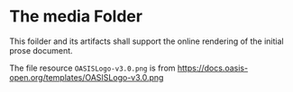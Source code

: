 # The media Folder

This foilder and its artifacts shall support the online rendering of the initial prose document.

The file resource `OASISLogo-v3.0.png` is from <https://docs.oasis-open.org/templates/OASISLogo-v3.0.png>
